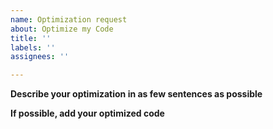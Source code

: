 ```yaml
---
name: Optimization request
about: Optimize my Code
title: ''
labels: ''
assignees: ''

---
```


**Describe your optimization in as few sentences as possible**


**If possible, add your optimized code**

